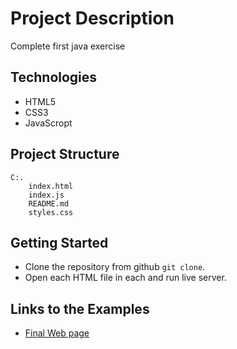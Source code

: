 # Project Description

Complete first java exercise

## Technologies

* HTML5
* CSS3
* JavaScropt

## Project Structure

```CLEA
C:.
    index.html
    index.js
    README.md
    styles.css

```

## Getting Started

* Clone the repository from github `git clone`.
* Open each HTML file in each and run live server.

## Links to the Examples

* [Final Web page](https://bessawy.github.io/fs13-JavaScript-Basics/)
